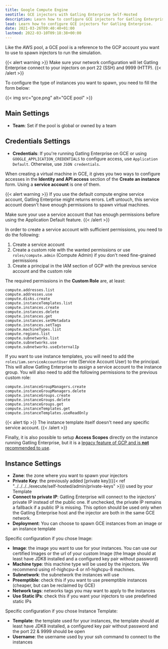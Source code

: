 ```yaml
---
title: Google Compute Engine
seotitle: GCE injectors with Gatling Enterprise Self-Hosted
description: Learn how to configure GCE injectors for Gatling Enterprise.
lead: Learn how to configure GCE injectors for Gatling Enterprise.
date: 2021-03-26T09:40:40+01:00
lastmod: 2022-03-10T09:18:38+00:00
---
```


Like the AWS pool, a GCE pool is a reference to the GCP account you want to use to spawn injectors to run the simulation.

{{< alert warning >}}
Make sure your network configuration will let Gatling Enterprise connect to your injectors on port 22 (SSH) and 9999 (HTTP).
{{< /alert >}}

To configure the type of instances you want to spawn, you need to fill the form below:

{{< img src="gce.png" alt="GCE pool" >}}

## Main Settings

- **Team**: Set if the pool is global or owned by a team

## Credentials Settings

- **Credentials**: If you're running Gatling Enterprise on GCE or using `GOOGLE_APPLICATION_CREDENTIALS` to configure access, use `Application Default`. Otherwise, use `JSON credentials`.

When creating a virtual machine in GCE, it gives you two ways to configure accesses in the **Identity and API access** section of the **Create an instance** form. Using a **service account** is one of them.

{{< alert warning >}}
If you use the default compute engine service account, Gatling Enterprise might returns errors. Left untouch, this service account doesn't have enough permissions to spawn virtual machines.

Make sure your use a service account that has enough permissions before using the Application Default feature.
{{< /alert >}}

In order to create a service account with sufficient permissions, you need to do the following:

1. Create a service account
2. Create a custom role with the wanted permissions or use `roles/compute.admin` (Compute Admin) if you don't need fine-grained permissions
3. Create a principal in the IAM section of GCP with the previous service account and the custom role

The required permissions in the **Custom Role** are, at least:

```
compute.addresses.list
compute.addresses.use
compute.disks.create
compute.instanceTemplates.list
compute.instances.create
compute.instances.delete
compute.instances.get
compute.instances.setMetadata
compute.instances.setTags
compute.machineTypes.list
compute.regions.list
compute.subnetworks.list
compute.subnetworks.use
compute.subnetworks.useExternalIp
```

If you want to use instance templates, you will need to add the `roles/iam.serviceAccountUser` role (Service Account User) to the principal. This will allow Gatling Enterprise to assign a service account to the instance group. You will also need to add the following permissions to the previous custom role:

```
compute.instanceGroupManagers.create
compute.instanceGroupManagers.delete
compute.instanceGroups.create
compute.instanceGroups.delete
compute.instanceGroups.get
compute.instanceTemplates.get
compute.instanceTemplates.useReadOnly
```

{{< alert tip >}}
The instance template itself doesn't need any specific service account.
{{< /alert >}}

Finally, it is also possible to setup **Access Scopes** directly on the instance running Gatling Enterprise, but it is a [legacy feature of GCP and is **not** recommended to use](https://cloud.google.com/iam/docs/best-practices-for-securing-service-accounts#access-scopes).

## Instance Settings

- **Zone**: the zone where you want to spawn your injectors
- **Private Key**: the previously added [private key]({{< ref "../../../../execute/self-hosted/admin/private-keys" >}}) used by your Template
- **Connect to private IP**: Gatling Enterprise will connect to the injectors' private IP instead of the public one. If unchecked, the private IP remains a fallback if a public IP is missing. This option should be used only when the Gatling Enterprise host and the injector are both in the same GCE network.
- **Deployment**: You can choose to spawn GCE instances from an image or an instance template

Specific configuration if you chose Image:

- **Image**: the image you want to use for your instances. You can use our certified Images or the url of your custom Image (the Image should at least have JDK8 installed and a configured key pair without password)
- **Machine type**: this machine type will be used by the injectors. We recommend using n1-highcpu-4 or n1-highcpu-8 machines.
- **Subnetwork**: the subnetwork the instances will use
- **Preemptible**: check this if you want to use preemptible instances (cheaper, but can be reclaimed by GCE)
- **Network tags**: networks tags you may want to apply to the instances
- **Use Static IPs**: check this if you want your injectors to use predefined static IPs

Specific configuration if you chose Instance Template:

- **Template**: the template used for your instances, the template should at least have JDK8 installed, a configured key pair without password and the port 22 & 9999 should be open
- **Username**: the username used by your ssh command to connect to the instances
